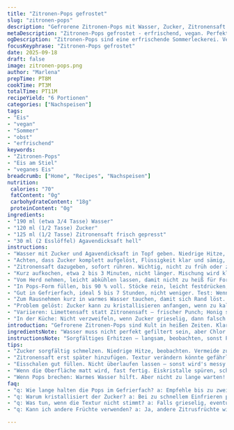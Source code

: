 ```yaml
---
title: "Zitronen-Pops gefrostet"
slug: "zitronen-pops"
description: "Gefrorene Zitronen-Pops mit Wasser, Zucker, Zitronensaft und Agavensirup. Schnell gemacht; braucht nur ein bisschen Geduld fürs Einfrieren. Ohne Milch, Eier, Gluten und Nüsse – vegan und allergikerfreundlich. Zuckerzeit kontrollieren, Schmelzen beobachten. Statt Maissirup Agavendicksaft, gibt mehr Tiefe. Eindeutig Sommererinnerungen in jedem Bissen. Einfrieren mag man nicht pressen oder rütteln, sonst Zucker kristallisiert. Kein Zuckerersatz, zu flüssig, Konsistenz leidet. Schleifen an den Kanten der Pops-Formen verhindert Brechen beim Rausziehen. Der süß-saure Geschmack bleibt trotz kleinen Anpassungen intensiv, leicht säuerlich, aber nicht beißend. Schneller, frischer Genuss – viel mehr als nur süß. Für mich gehört Zitronensäure rein, manchmal ein Schuss Limettensaft zur Frische."
metaDescription: "Zitronen-Pops gefrostet - erfrischend, vegan. Perfekt für den Sommer. Mit Zitrus-Aromen, ganz einfach gemacht; Geduld fürs Einfrieren nötig."
ogDescription: "Zitronen-Pops sind eine erfrischende Sommerleckerei. Vegan und allergikerfreundlich. Schritte beachten für den besten Genuss."
focusKeyphrase: "Zitronen-Pops gefrostet"
date: 2025-09-18
draft: false
image: zitronen-pops.png
author: "Marlena"
prepTime: PT8M
cookTime: PT3M
totalTime: PT11M
recipeYield: "6 Portionen"
categories: ["Nachspeisen"]
tags:
- "Eis"
- "vegan"
- "Sommer"
- "obst"
- "erfrischend"
keywords:
- "Zitronen-Pops"
- "Eis am Stiel"
- "veganes Eis"
breadcrumb: ["Home", "Recipes", "Nachspeisen"]
nutrition: 
 calories: "70"
 fatContent: "0g"
 carbohydrateContent: "18g"
 proteinContent: "0g"
ingredients:
- "190 ml (etwa 3/4 Tasse) Wasser"
- "120 ml (1/2 Tasse) Zucker"
- "125 ml (1/2 Tasse) Zitronensaft frisch gepresst"
- "30 ml (2 Esslöffel) Agavendicksaft hell"
instructions:
- "Wasser mit Zucker und Agavendicksaft in Topf geben. Niedrige Hitze, nicht zu stark, sonst Zucker karamellisiert — lieber sanft schmelzen lassen."
- "Achten, dass Zucker komplett aufgelöst, Flüssigkeit klar und sämig, nicht zu dickflüssig. Kleine Blasen, aber nicht stark kochen. Aromatisch riecht Zucker süß und leicht sirupartig."
- "Zitronensaft dazugeben, sofort rühren. Wichtig, nicht zu früh oder zu spät. Zitronensäure verändert Textur, soll danach, nicht vorher."
- "Kurz aufkochen, etwa 2 bis 3 Minuten, nicht länger. Mischung wird klar, glänzend. Nicht zuviel Blasen, sonst Flüssigkeit wechselt Geschmack."
- "Vom Herd nehmen, leicht abkühlen lassen, damit nicht zu heiß für Form ist. Sonst Plastik verzieht sich oder bricht. Rühren zwischendurch, damit Säfte sich schön verbinden."
- "In Pops-Form füllen, bis 90 % voll. Stöcke rein, leicht festdrücken, damit nicht wackeln später."
- "Gut in Gefrierfach, ideal 5 bis 7 Stunden, nicht weniger. Test: Wenn Oberfläche matt, Eiskristalle spüren, dann fertig."
- "Zum Rausnehmen kurz in warmes Wasser tauchen, damit sich Rand löst. Nicht zu lange, sonst schmelzen."
- "Problem gelöst: Zucker kann zu kristallisieren anfangen, wenn zu kalt zu schnell – sanft einführen, nicht zu starke Hitze beim Schmelzen."
- "Variieren: Limettensaft statt Zitronensaft – frischer Punch; Honig statt Agavendicksaft für weniger Süße, mehr Komplexität."
- "In der Küche: Nicht verzweifeln, wenn Zucker grieselig, dann falsch gemischt oder Hitze zu stark. Einfach nochmal ansetzen mit weniger Hitze."
introduction: "Gefrorene Zitronen-Pops sind Kult in heißen Zeiten. Klar, simpel, wenig Zutaten. Doch wer nur mischt und einfriert, verpasst die Details: Zucker schmilzt nicht gleich, Saft verträgt keine langen Kochzeiten. Ich habe oft probiert, zu schnell, zu langsam. Mit dem zarten Rühren nacheinander entstehen die, die zwar knackig, aber nicht zu hart sind, die Zitrusaromen sichtbar, aber nie beißend. Ein bisschen Agaven- statt Maissirup für mehr subtilen Geschmack, manchmal ein Prise Salz, um das Zitronige zu balancieren. Immer darauf achten, Oberfläche nicht zu kristallisieren, sonst ist die Textur kaputt. Unkompliziert, aber mit Gefühl."
ingredientsNote: "Wasser muss nicht perfekt gefiltert sein, aber Chlor stört den Geschmack merklich. Zucker lieber feiner Kristall, grober braucht zu lange. Agavendicksaft löst sich besser als Honig, der dickt mehr ein. Zitronensaft frisch gepresst, keine Flasche – Frische ist alles, da verlieren Sie sonst komplett die Helligkeit. Wer keine Agave mag, Apfelsirup geht, gibt leicht anderen Geschmack; wichtig ist die Süße und Viskosität. Das Verhältnis Zucker zu Zitronensaft ist heikel, zu wenig süße, Pops werden zu sauer und schwer zu genießen, zu viel süße, alles grau und langweilig. Seit kurzem schwöre ich auf einen kleinen Spritzer Salz – hebt Aromen, reguliert Süße."
instructionsNote: "Sorgfältiges Erhitzen — langsam, beobachten, sonst Panik wegen Karamell oder blöden Klümpchen. Die ideale Temperatur liegt knapp unter dem Siedepunkt – sieht man, wenn kleine Bläschen aufsteigen, nicht wild kochen. Zucker sollte komplett geschmolzen sein, Flüssigkeit klar, glänzend. Nur dann die Säure dazu, sonst flockt die Mischung oder wird trüb. Rühren nach Zugabe, aber nicht überschwänglich, um keine Luft einzubauen. In die Formen einschenken, Stiele sofort rein. Wenn Stiele wackeln, Pops brechen gerne zwischen. Gefrierzeit streng beobachten, 5 bis 7 Stunden, nicht schneller raus – sonst matschig. Herauslösen mit warmem Wasser, nicht in die Form schlagen oder zerren, sonst geht die Konsistenz flöten. Kleine Variation: Wenn kristallines Eis an Oberfläche, kennzeichnet unterkühlte Mischung, etwas agavendicksaft oder Zitronenöl kann helfen. Erfahrung zeigt: Geduld ist der Schlüssel."
tips:
- "Zucker sorgfältig schmelzen. Niedrige Hitze, beobachten. Vermeide zu hohe Temperaturen, sonst karamellisiert der Zucker. Rühren, wenn nötig. Klare Flüssigkeit ist das Ziel."
- "Zitronensaft erst später hinzufügen. Textur verändern könnte gefährlich sein. Sofort rühren. Mischung glänzend und klar halten, sonst verliert Geschmack."
- "Eisschalen gut füllen. Nicht überlaufen lassen – sonst wird's messy. Stiele festdrücken, damit Pops stabil sind. Wackeln reduziert Bruchgefahr."
- "Wenn die Oberfläche matt wird, fast fertig. Eiskristalle spüren, schnell probieren. Perfekte Konsistenz braucht Geduld und Zeit im Gefrierfach."
- "Wenn Pops brechen: Warmes Wasser hilft. Aber nicht zu lange warten! Sonst schmelzen sie. Immer vorsichtig herausnehmen; sanft abziehen."
faq:
- "q: Wie lange halten die Pops im Gefrierfach? a: Empfehle bis zu zwei Wochen. Haltbarkeit ist relativ. Machen Sie einige für einen warmen Tag. Halten Sie sie gut verpackt."
- "q: Warum kristallisiert der Zucker? a: Bei zu schnellem Einfrieren passiert es. Hitze berücksichtigen, das langsame Schmelzen beachten. Was hilft ist Geduld."
- "q: Was tun, wenn die Textur nicht stimmt? a: Falls grieselig, eventuell mit weniger Hitze erneut aufsetzen. Rühren bleibt wichtig."
- "q: Kann ich andere Früchte verwenden? a: Ja, andere Zitrusfrüchte wie Limetten sind fantastisch. Apfelsirup? Geht gut! Aber süße Balance beachten."

---
```

